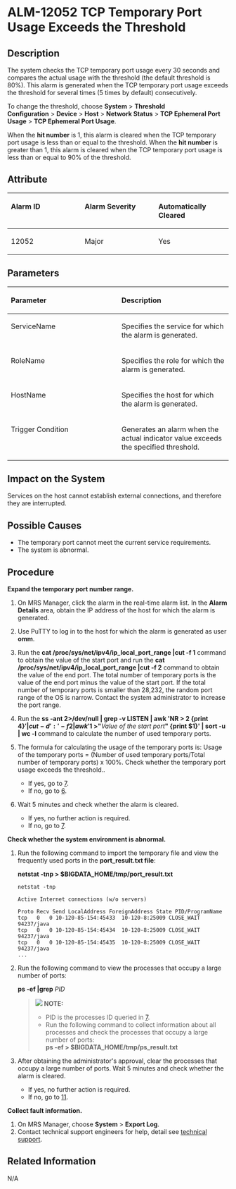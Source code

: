 # ALM-12052 TCP Temporary Port Usage Exceeds the Threshold<a name="EN-US_TOPIC_0125375874"></a>

## Description<a name="s0b099c1f9c1e4afcb123d05b7fb767a0"></a>

The system checks the TCP temporary port usage every 30 seconds and compares the actual usage with the threshold \(the default threshold is 80%\). This alarm is generated when the TCP temporary port usage exceeds the threshold for several times \(5 times by default\) consecutively.

To change the threshold, choose  **System** \> **Threshold Configuration** \> **Device** \> **Host** \> **Network Status** \> **TCP Ephemeral Port Usage** \> **TCP Ephemeral Port Usage**.

When the  **hit number** is 1, this alarm is cleared when the TCP temporary port usage is less than or equal to the threshold. When the **hit number**  is greater than 1, this alarm is cleared when the TCP temporary port usage is less than or equal to 90% of the threshold.

## Attribute<a name="s42cce9b330ed4d82b14fe74cf2fb26a2"></a>

<a name="t0332d10b49f1408b8973b8d72e3c55e7"></a>
<table><thead align="left"><tr id="rc4b4d4de63b84ec1ab2c5bc2954b636e"><th class="cellrowborder" valign="top" width="33.33333333333333%" id="mcps1.1.4.1.1"><p id="ad09653acd3fe4407a6e9a171d9693627"><a name="ad09653acd3fe4407a6e9a171d9693627"></a><a name="ad09653acd3fe4407a6e9a171d9693627"></a>Alarm ID</p>
</th>
<th class="cellrowborder" valign="top" width="33.33333333333333%" id="mcps1.1.4.1.2"><p id="a3695e6a0196e45d1a1a459c700ab65f6"><a name="a3695e6a0196e45d1a1a459c700ab65f6"></a><a name="a3695e6a0196e45d1a1a459c700ab65f6"></a>Alarm Severity</p>
</th>
<th class="cellrowborder" valign="top" width="33.33333333333333%" id="mcps1.1.4.1.3"><p id="a56f58b0cd3674a67a9e01e9b0434630f"><a name="a56f58b0cd3674a67a9e01e9b0434630f"></a><a name="a56f58b0cd3674a67a9e01e9b0434630f"></a>Automatically Cleared</p>
</th>
</tr>
</thead>
<tbody><tr id="ra1802112050e488eac6060e715108dad"><td class="cellrowborder" valign="top" width="33.33333333333333%" headers="mcps1.1.4.1.1 "><p id="aecfcfc65aac14a1c8d551f900eeac159"><a name="aecfcfc65aac14a1c8d551f900eeac159"></a><a name="aecfcfc65aac14a1c8d551f900eeac159"></a>12052</p>
</td>
<td class="cellrowborder" valign="top" width="33.33333333333333%" headers="mcps1.1.4.1.2 "><p id="a30ef89c106484bd2939400b3f47647b0"><a name="a30ef89c106484bd2939400b3f47647b0"></a><a name="a30ef89c106484bd2939400b3f47647b0"></a>Major</p>
</td>
<td class="cellrowborder" valign="top" width="33.33333333333333%" headers="mcps1.1.4.1.3 "><p id="ab06e043789e344fd974120d22065850e"><a name="ab06e043789e344fd974120d22065850e"></a><a name="ab06e043789e344fd974120d22065850e"></a>Yes</p>
</td>
</tr>
</tbody>
</table>

## Parameters<a name="s73fdf3dfc33145bc872c047d7090474c"></a>

<a name="tc92660539b3e4b67b9047c8b6444a3a3"></a>
<table><thead align="left"><tr id="r53240ba189344bd38c136c5518e609b9"><th class="cellrowborder" valign="top" width="50%" id="mcps1.1.3.1.1"><p id="a65b12a0375b94e36846b30e4dcad3e08"><a name="a65b12a0375b94e36846b30e4dcad3e08"></a><a name="a65b12a0375b94e36846b30e4dcad3e08"></a>Parameter</p>
</th>
<th class="cellrowborder" valign="top" width="50%" id="mcps1.1.3.1.2"><p id="a6b272e48b2ce484c98f24316184785b0"><a name="a6b272e48b2ce484c98f24316184785b0"></a><a name="a6b272e48b2ce484c98f24316184785b0"></a>Description</p>
</th>
</tr>
</thead>
<tbody><tr id="r53925944d14441629125be820948f3f9"><td class="cellrowborder" valign="top" width="50%" headers="mcps1.1.3.1.1 "><p id="a789b5932c04649f4aaf42d606aebba7d"><a name="a789b5932c04649f4aaf42d606aebba7d"></a><a name="a789b5932c04649f4aaf42d606aebba7d"></a>ServiceName</p>
</td>
<td class="cellrowborder" valign="top" width="50%" headers="mcps1.1.3.1.2 "><p id="ad0a509e61b50499db7b03bdb994c7625"><a name="ad0a509e61b50499db7b03bdb994c7625"></a><a name="ad0a509e61b50499db7b03bdb994c7625"></a>Specifies the service for which the alarm is generated.</p>
</td>
</tr>
<tr id="rd76178a573f0472a9f3e02b54567c949"><td class="cellrowborder" valign="top" width="50%" headers="mcps1.1.3.1.1 "><p id="a8ff17e47902549aa80114cd2a5fdc081"><a name="a8ff17e47902549aa80114cd2a5fdc081"></a><a name="a8ff17e47902549aa80114cd2a5fdc081"></a>RoleName</p>
</td>
<td class="cellrowborder" valign="top" width="50%" headers="mcps1.1.3.1.2 "><p id="a45c0c589a7bd415181e6f1b50094875b"><a name="a45c0c589a7bd415181e6f1b50094875b"></a><a name="a45c0c589a7bd415181e6f1b50094875b"></a>Specifies the role for which the alarm is generated.</p>
</td>
</tr>
<tr id="r71e0e3370aaa4188ac35d3f30b3cf38d"><td class="cellrowborder" valign="top" width="50%" headers="mcps1.1.3.1.1 "><p id="ad94d9b292d6e4506ba01e407a5a02454"><a name="ad94d9b292d6e4506ba01e407a5a02454"></a><a name="ad94d9b292d6e4506ba01e407a5a02454"></a>HostName</p>
</td>
<td class="cellrowborder" valign="top" width="50%" headers="mcps1.1.3.1.2 "><p id="ab55c68cff70e48389df760ffd8cb5631"><a name="ab55c68cff70e48389df760ffd8cb5631"></a><a name="ab55c68cff70e48389df760ffd8cb5631"></a>Specifies the host for which the alarm is generated.</p>
</td>
</tr>
<tr id="r76bf7a55df864a9aaac8b7d19c0bb5fd"><td class="cellrowborder" valign="top" width="50%" headers="mcps1.1.3.1.1 "><p id="a13cff876df2f4594a57b6ab290b64b25"><a name="a13cff876df2f4594a57b6ab290b64b25"></a><a name="a13cff876df2f4594a57b6ab290b64b25"></a>Trigger Condition</p>
</td>
<td class="cellrowborder" valign="top" width="50%" headers="mcps1.1.3.1.2 "><p id="a0ded3770709e4b3ca868150a7e1b4c41"><a name="a0ded3770709e4b3ca868150a7e1b4c41"></a><a name="a0ded3770709e4b3ca868150a7e1b4c41"></a>Generates an alarm when the actual indicator value exceeds the specified threshold.</p>
</td>
</tr>
</tbody>
</table>

## Impact on the System<a name="sd3fff323096744b9864109bbdc3327ff"></a>

Services on the host cannot establish external connections, and therefore they are interrupted.

## Possible Causes<a name="s9a41d4aab8bf457a8d6dd2a4acf985cd"></a>

-   The temporary port cannot meet the current service requirements.
-   The system is abnormal.

## Procedure<a name="sa1c9f6b13332405a9310db22b3df7355"></a>

**Expand the temporary port number range.**

1.  On MRS Manager, click the alarm in the real-time alarm list. In the  **Alarm Details**  area, obtain the IP address of the host for which the alarm is generated.
2.  Use PuTTY to log in to the host for which the alarm is generated as user  **omm**.
3.  Run the  **cat /proc/sys/net/ipv4/ip\_local\_port\_range |cut -f 1**  command to obtain the value of the start port and run the ****cat /proc/sys/net/ipv4/ip\_local\_port\_range**  |cut -f 2**  command to obtain the value of the end port. The total number of temporary ports is the value of the end port minus the value of the start port. If the total number of temporary ports is smaller than 28,232, the random port range of the OS is narrow. Contact the system administrator to increase the port range.
4.  Run the  **ss -ant 2\>/dev/null | grep -v LISTEN | awk 'NR \> 2 \{print $4\}'|cut -d ':' -f 2 | awk '$1 \>"**_Value of the start port_**" \{print $1\}' | sort -u | wc -l**  command to calculate the number of used temporary ports.
5.  The formula for calculating the usage of the temporary ports is: Usage of the temporary ports = \(Number of used temporary ports/Total number of temporary ports\) x 100%. Check whether the temporary port usage exceeds the threshold..
    -   If yes, go to  [7](#l78ae2f9436d64bcb947fa48599b6d33a).
    -   If no, go to  [6](#lfc71b64a61ba4231843fd0d9f73b6066).

6.  <a name="lfc71b64a61ba4231843fd0d9f73b6066"></a>Wait 5 minutes and check whether the alarm is cleared.
    -   If yes, no further action is required.
    -   If no, go to  [7](#l78ae2f9436d64bcb947fa48599b6d33a).


**Check whether the system environment is abnormal.**

1.  <a name="l78ae2f9436d64bcb947fa48599b6d33a"></a>Run the following command to import the temporary file and view the frequently used ports in the  **port\_result.txt file**:

    **netstat -tnp \> $BIGDATA\_HOME/tmp/port\_result.txt**

    ```
    netstat -tnp 
    
    Active Internet connections (w/o servers)
    
    Proto Recv Send LocalAddress ForeignAddress State PID/ProgramName tcp   0   0 10-120-85-154:45433  10-120-8:25009 CLOSE_WAIT 94237/java 
    tcp   0   0 10-120-85-154:45434  10-120-8:25009 CLOSE_WAIT 94237/java 
    tcp   0   0 10-120-85-154:45435  10-120-8:25009 CLOSE_WAIT 94237/java 
    ...
    ```

2.  Run the following command to view the processes that occupy a large number of ports:

    **ps -ef |grep** _PID_

    >![](/images/icon-note.gif) **NOTE:**   
    >-   PID is the processes ID queried in  [7](#l78ae2f9436d64bcb947fa48599b6d33a).  
    >-   Run the following command to collect information about all processes and check the processes that occupy a large number of ports:  
    >    **ps -ef \> $BIGDATA\_HOME/tmp/ps\_result.txt**  

3.  After obtaining the administrator's approval, clear the processes that occupy a large number of ports. Wait 5 minutes and check whether the alarm is cleared.
    -   If yes, no further action is required.
    -   If no, go to  [11](#l5c54471d266c4c9799718566186577e4).


**Collect fault information.**

1.  On MRS Manager, choose  **System** \> **Export Log**.
2.  <a name="l5c54471d266c4c9799718566186577e4"></a>Contact technical support engineers for help, detail see  [technical support](https://docs.otc.t-systems.com/en-us/public/learnmore.html).

## Related Information<a name="s0f3de21960c241e08f9ebe8455ba125f"></a>

N/A

